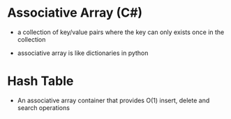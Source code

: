 # Associative Array (C#)

- a collection of key/value pairs where the key can only exists once in the collection

- associative array is like dictionaries in python

# Hash Table

- An associative array container that provides O(1) insert, delete and search operations
